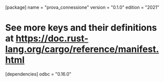 [package]
name = "prova_connessione"
version = "0.1.0"
edition = "2021"

# See more keys and their definitions at https://doc.rust-lang.org/cargo/reference/manifest.html

[dependencies]
odbc = "0.16.0"
